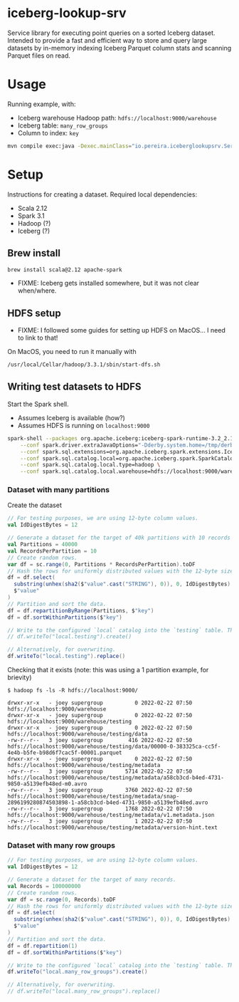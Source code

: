 # iceberg-lookup-srv

Service library for executing point queries on a sorted Iceberg dataset. Intended to provide a fast and efficient way to
store and query large datasets by in-memory indexing Iceberg Parquet column stats and scanning Parquet files on read.

# Usage

Running example, with:

- Iceberg warehouse Hadoop path: `hdfs://localhost:9000/warehouse`
- Iceberg table: `many_row_groups`
- Column to index: `key`

```bash
mvn compile exec:java -Dexec.mainClass="io.pereira.iceberglookupsrv.Service" -Dexec.args="hdfs://localhost:9000/warehouse many_row_groups key"
```

# Setup

Instructions for creating a dataset. Required local dependencies:

- Scala 2.12
- Spark 3.1
- Hadoop (?)
- Iceberg (?)

## Brew install

```bash
brew install scala@2.12 apache-spark
```

- FIXME: Iceberg gets installed somewhere, but it was not clear when/where.

## HDFS setup

- FIXME: I followed some guides for setting up HDFS on MacOS... I need to link to that!

On MacOS, you need to run it manually with

```bash
/usr/local/Cellar/hadoop/3.3.1/sbin/start-dfs.sh
```

## Writing test datasets to HDFS

Start the Spark shell.

- Assumes Iceberg is available (how?)
- Assumes HDFS is running on `localhost:9000`

```bash
spark-shell --packages org.apache.iceberg:iceberg-spark-runtime-3.2_2.12:0.13.1\
    --conf spark.driver.extraJavaOptions="-Dderby.system.home=/tmp/derby" \
    --conf spark.sql.extensions=org.apache.iceberg.spark.extensions.IcebergSparkSessionExtensions \
    --conf spark.sql.catalog.local=org.apache.iceberg.spark.SparkCatalog \
    --conf spark.sql.catalog.local.type=hadoop \
    --conf spark.sql.catalog.local.warehouse=hdfs://localhost:9000/warehouse
```

### Dataset with many partitions

Create the dataset

```scala
// For testing purposes, we are using 12-byte column values.
val IdDigestBytes = 12

// Generate a dataset for the target of 40k partitions with 10 records each.
val Partitions = 40000
val RecordsPerPartition = 10
// Create random rows.
var df = sc.range(0, Partitions * RecordsPerPartition).toDF
// Hash the rows for uniformly distributed values with the 12-byte size. 
df = df.select(
  substring(unhex(sha2($"value".cast("STRING"), 0)), 0, IdDigestBytes).as("key"),
  $"value"
)
// Partition and sort the data.
df = df.repartitionByRange(Partitions, $"key")
df = df.sortWithinPartitions($"key")

// Write to the configured `local` catalog into the `testing` table. This saves in `hdfs://localhost:900/warehouse/testing`. 
// df.writeTo("local.testing").create()

// Alternatively, for overwriting.
df.writeTo("local.testing").replace()
```

Checking that it exists (note: this was using a 1 partition example, for brievity)

```
$ hadoop fs -ls -R hdfs://localhost:9000/

drwxr-xr-x   - joey supergroup          0 2022-02-22 07:50 hdfs://localhost:9000/warehouse
drwxr-xr-x   - joey supergroup          0 2022-02-22 07:50 hdfs://localhost:9000/warehouse/testing
drwxr-xr-x   - joey supergroup          0 2022-02-22 07:50 hdfs://localhost:9000/warehouse/testing/data
-rw-r--r--   3 joey supergroup        416 2022-02-22 07:50 hdfs://localhost:9000/warehouse/testing/data/00000-0-383325ca-cc5f-4e4b-b5fe-b98d6f7cac5f-00001.parquet
drwxr-xr-x   - joey supergroup          0 2022-02-22 07:50 hdfs://localhost:9000/warehouse/testing/metadata
-rw-r--r--   3 joey supergroup       5714 2022-02-22 07:50 hdfs://localhost:9000/warehouse/testing/metadata/a58cb3cd-b4ed-4731-9850-a5139efb48ed-m0.avro
-rw-r--r--   3 joey supergroup       3760 2022-02-22 07:50 hdfs://localhost:9000/warehouse/testing/metadata/snap-2896199280874503898-1-a58cb3cd-b4ed-4731-9850-a5139efb48ed.avro
-rw-r--r--   3 joey supergroup       1768 2022-02-22 07:50 hdfs://localhost:9000/warehouse/testing/metadata/v1.metadata.json
-rw-r--r--   3 joey supergroup          1 2022-02-22 07:50 hdfs://localhost:9000/warehouse/testing/metadata/version-hint.text
```

### Dataset with many row groups

```scala
// For testing purposes, we are using 12-byte column values.
val IdDigestBytes = 12

// Generate a dataset for the target of many records.
val Records = 100000000
// Create random rows.
var df = sc.range(0, Records).toDF
// Hash the rows for uniformly distributed values with the 12-byte size.
df = df.select(
  substring(unhex(sha2($"value".cast("STRING"), 0)), 0, IdDigestBytes).as("key"),
  $"value"
)
// Partition and sort the data.
df = df.repartition(1)
df = df.sortWithinPartitions($"key")

// Write to the configured `local` catalog into the `testing` table. This saves in `hdfs://localhost:900/warehouse/testing`.
df.writeTo("local.many_row_groups").create()

// Alternatively, for overwriting.
// df.writeTo("local.many_row_groups").replace()
```